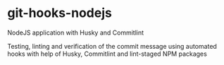 # git-hooks-nodejs
NodeJS application with Husky and Commitlint

Testing, linting and verification of the commit message using automated hooks with help of Husky, Commitlint and lint-staged NPM packages
